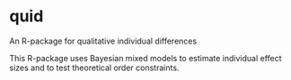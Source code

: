 # quid
An R-package for qualitative individual differences

This R-package uses Bayesian mixed models to estimate individual effect sizes and to test theoretical order constraints.
